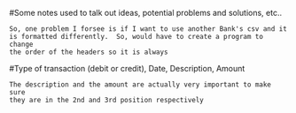 #Some notes used to talk out ideas, potential problems and solutions, etc..

	So, one problem I forsee is if I want to use another Bank's csv and it
	is formatted differently.  So, would have to create a program to change
	the order of the headers so it is always
#Type of transaction (debit or credit), Date, Description, Amount

	The description and the amount are actually very important to make sure
	they are in the 2nd and 3rd position respectively 